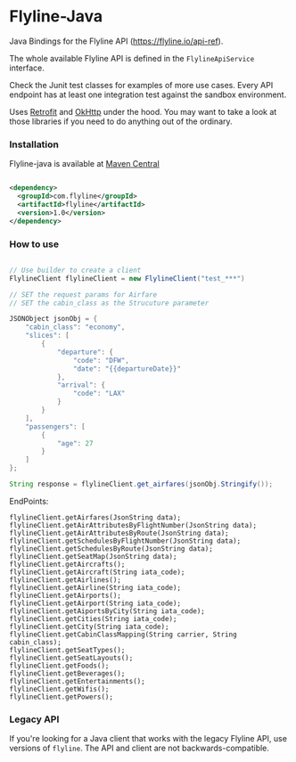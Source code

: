 # Flyline-Java

Java Bindings for the Flyline API (https://flyline.io/api-ref).

The whole available Flyline API is defined in the `FlylineApiService` interface.

Check the Junit test classes for examples of more use cases. Every API endpoint has at
least one integration test against the sandbox environment.

Uses [Retrofit](https://github.com/square/retrofit) and [OkHttp](https://github.com/square/okhttp) under
the hood. You may want to take a look at those libraries if you need to do anything out of the ordinary.

### Installation

Flyline-java is available at [Maven Central](https://search.maven.org/#search%7Cga%7C1%7Cflyline-java)

```xml

<dependency>
  <groupId>com.flyline</groupId>
  <artifactId>flyline</artifactId>
  <version>1.0</version>
</dependency>
```

### How to use

```java

// Use builder to create a client
FlylineClient flylineClient = new FlylineClient("test_***")

// SET the request params for Airfare
// SET the cabin_class as the Strucuture parameter

JSONObject jsonObj = {
    "cabin_class": "economy",
    "slices": [
        {
            "departure": {
                "code": "DFW",
                "date": "{{departureDate}}"
            },
            "arrival": {
                "code": "LAX"
            }
        }
    ],
    "passengers": [
        {
            "age": 27
        }
    ]
};

String response = flylineClient.get_airfares(jsonObj.Stringify());

```
EndPoints: 
```
flylineClient.getAirfares(JsonString data);
flylineClient.getAirAttributesByFlightNumber(JsonString data);
flylineClient.getAirAttributesByRoute(JsonString data);
flylineClient.getSchedulesByFlightNumber(JsonString data);
flylineClient.getSchedulesByRoute(JsonString data);
flylineClient.getSeatMap(JsonString data);
flylineClient.getAircrafts();
flylineClient.getAircraft(String iata_code);
flylineClient.getAirlines();
flylineClient.getAirline(String iata_code);
flylineClient.getAirports();
flylineClient.getAirport(String iata_code);
flylineClient.getAiportsByCity(String iata_code);
flylineClient.getCities(String iata_code);
flylineClient.getCity(String iata_code);
flylineClient.getCabinClassMapping(String carrier, String cabin_class);
flylineClient.getSeatTypes();
flylineClient.getSeatLayouts();
flylineClient.getFoods();
flylineClient.getBeverages();
flylineClient.getEntertainments();
flylineClient.getWifis();
flylineClient.getPowers();
```
### Legacy API

If you're looking for a Java client that works with the legacy Flyline API, use
versions of `flyline`. The API and client are not backwards-compatible.
